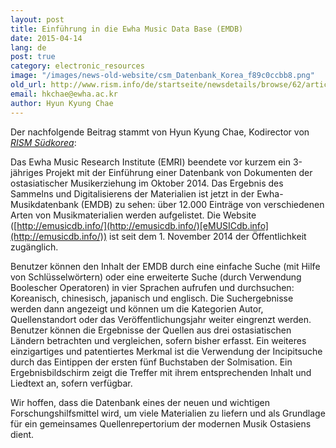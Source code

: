 ```yaml
---
layout: post
title: Einführung in die Ewha Music Data Base (EMDB)
date: 2015-04-14
lang: de
post: true
category: electronic_resources
image: "/images/news-old-website/csm_Datenbank_Korea_f89c0ccbb8.png"
old_url: http://www.rism.info/de/startseite/newsdetails/browse/62/article/64/introducing-of-the-ewha-music-data-base-emdb.html
email: hkchae@ewha.ac.kr
author: Hyun Kyung Chae
---
```



Der nachfolgende Beitrag stammt von Hyun Kyung Chae, Kodirector von _[RISM Südkorea](http://ewha.kor.rism.info/index.php?id=528)_:



Das Ewha Music Research Institute (EMRI) beendete vor kurzem ein 3-jähriges Projekt mit der Einführung einer Datenbank von Dokumenten der ostasiatischer Musikerziehung im Oktober 2014. Das Ergebnis des Sammelns und Digitalisierens der Materialien ist jetzt in der Ewha-Musikdatenbank (EMDB) zu sehen: über 12.000 Einträge von verschiedenen Arten von Musikmaterialien werden aufgelistet. Die Website ([http://emusicdb.info/](http://emusicdb.info/)[eMUSICdb.info](http://emusicdb.info/)) ist seit dem 1. November 2014 der Öffentlichkeit zugänglich.



Benutzer können den Inhalt der EMDB durch eine einfache Suche (mit Hilfe von Schlüsselwörtern) oder eine erweiterte Suche (durch Verwendung Boolescher Operatoren) in vier Sprachen aufrufen und durchsuchen: Koreanisch, chinesisch, japanisch und englisch. Die Suchergebnisse werden dann angezeigt und können um die Kategorien Autor, Quellenstandort oder das Veröffentlichungsjahr weiter eingrenzt werden. Benutzer können die Ergebnisse der Quellen aus drei ostasiatischen Ländern betrachten und vergleichen, sofern bisher erfasst. Ein weiteres einzigartiges und patentiertes Merkmal ist die Verwendung der Incipitsuche durch das Eintippen der ersten fünf Buchstaben der Solmisation. Ein Ergebnisbildschirm zeigt die Treffer mit ihrem entsprechenden Inhalt und Liedtext an, sofern verfügbar.



Wir hoffen, dass die Datenbank eines der neuen und wichtigen Forschungshilfsmittel wird, um viele Materialien zu liefern und als Grundlage für ein gemeinsames Quellenrepertorium der modernen Musik Ostasiens dient.



